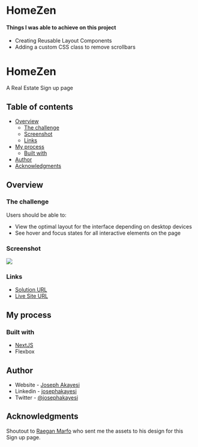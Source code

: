 # HomeZen

#### Things I was able to achieve on this project

- Creating Reusable Layout Components
- Adding a custom CSS class to remove scrollbars

# HomeZen

A Real Estate Sign up page

## Table of contents

- [Overview](#overview)
  - [The challenge](#the-challenge)
  - [Screenshot](#screenshot)
  - [Links](#links)
- [My process](#my-process)
  - [Built with](#built-with)
- [Author](#author)
- [Acknowledgments](#acknowledgments)

## Overview

### The challenge

Users should be able to:

- View the optimal layout for the interface depending on desktop devices
- See hover and focus states for all interactive elements on the page

### Screenshot

![](./public/desktop.png)

### Links

- [Solution URL](https://github.com/josephakayesi/homezen)
- [Live Site URL](https://homezen.vercel.app/)

## My process

### Built with

- [NextJS](https://nextjs.org/)
- Flexbox

## Author

- Website - [Joseph Akayesi](https://www.josephakayesi.com)
- Linkedin - [josephakayesi](https://www.linkedin.com/in/josephakayesi/)
- Twitter - [@josephakayesi](https://www.twitter.com/josepakayesi)

## Acknowledgments

Shoutout to [Raegan Marfo](https://www.instagram.com/raygan.design?utm_source=ig_web_button_share_sheet&igsh=ZDNlZDc0MzIxNw==) who sent me the assets to his design for this Sign up page.

